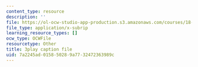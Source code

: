 ```yaml
---
content_type: resource
description: ''
file: https://ol-ocw-studio-app-production.s3.amazonaws.com/courses/18-03sc-differential-equations-fall-2011/7a2245ad015850289a7732472363989c_Gb5o6VNboV0.vtt
file_type: application/x-subrip
learning_resource_types: []
ocw_type: OCWFile
resourcetype: Other
title: 3play caption file
uid: 7a2245ad-0158-5028-9a77-32472363989c
---
```

